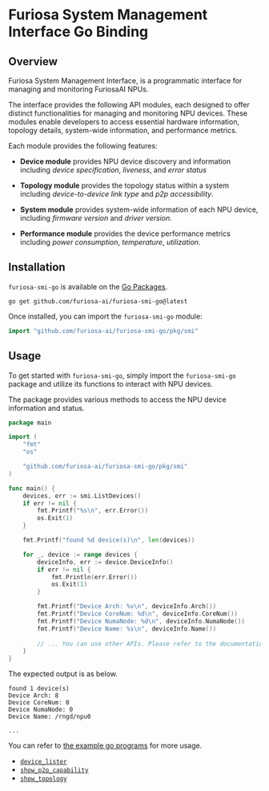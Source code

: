 # Furiosa System Management Interface Go Binding

## Overview
Furiosa System Management Interface, is a programmatic interface for managing and monitoring FuriosaAI NPUs.

The interface provides the following API modules, each designed to offer distinct functionalities for managing and monitoring NPU devices.
These modules enable developers to access essential hardware information, topology details, system-wide information, and performance metrics.

Each module provides the following features:
- **Device module** provides NPU device discovery and information including *device specification*, *liveness*, and *error status*

- **Topology module** provides the topology status within a system including *device-to-device link type* and *p2p accessibility*.

- **System module** provides system-wide information of each NPU device, including *firmware version* and *driver version*.

- **Performance module** provides the device performance metrics including *power consumption*, *temperature*, *utilization*.

## Installation

`furiosa-smi-go` is available on the [Go Packages](https://pkg.go.dev/).

```shell
go get github.com/furiosa-ai/furiosa-smi-go@latest
```

Once installed, you can import the `furiosa-smi-go` module:

```go
import "github.com/furiosa-ai/furiosa-smi-go/pkg/smi"
```

## Usage

To get started with `furiosa-smi-go`, simply import the `furiosa-smi-go` package and utilize its functions to interact with NPU devices.

The package provides various methods to access the NPU device information and status.

```go
package main

import (
	"fmt"
	"os"

	"github.com/furiosa-ai/furiosa-smi-go/pkg/smi"
)

func main() {
	devices, err := smi.ListDevices()
	if err != nil {
		fmt.Printf("%s\n", err.Error())
		os.Exit(1)
	}

	fmt.Printf("found %d device(s)\n", len(devices))

	for _, device := range devices {
		deviceInfo, err := device.DeviceInfo()
		if err != nil {
			fmt.Println(err.Error())
			os.Exit(1)
		}

		fmt.Printf("Device Arch: %v\n", deviceInfo.Arch())
		fmt.Printf("Device CoreNum: %d\n", deviceInfo.CoreNum())
		fmt.Printf("Device NumaNode: %d\n", deviceInfo.NumaNode())
		fmt.Printf("Device Name: %s\n", deviceInfo.Name())
		
		// ... You can use other APIs. Please refer to the documentation.
	}
}
```

The expected output is as below.

```text
found 1 device(s)
Device Arch: 8
Device CoreNum: 0
Device NumaNode: 0
Device Name: /rngd/npu0

...
```

You can refer to [the example go programs](example) for more usage.
- [`device_lister`](example/device_lister/device_lister.go)
- [`show_p2p_capability`](example/show_p2p_capability/show_p2p_capability.go)
- [`show_topology`](example/show_topology/show_topology.go)
